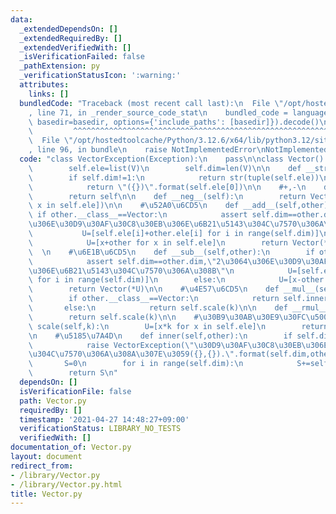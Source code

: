 ```yaml
---
data:
  _extendedDependsOn: []
  _extendedRequiredBy: []
  _extendedVerifiedWith: []
  _isVerificationFailed: false
  _pathExtension: py
  _verificationStatusIcon: ':warning:'
  attributes:
    links: []
  bundledCode: "Traceback (most recent call last):\n  File \"/opt/hostedtoolcache/Python/3.12.6/x64/lib/python3.12/site-packages/onlinejudge_verify/documentation/build.py\"\
    , line 71, in _render_source_code_stat\n    bundled_code = language.bundle(stat.path,\
    \ basedir=basedir, options={'include_paths': [basedir]}).decode()\n          \
    \         ^^^^^^^^^^^^^^^^^^^^^^^^^^^^^^^^^^^^^^^^^^^^^^^^^^^^^^^^^^^^^^^^^^^^^^^^^^^^^^^^^\n\
    \  File \"/opt/hostedtoolcache/Python/3.12.6/x64/lib/python3.12/site-packages/onlinejudge_verify/languages/python.py\"\
    , line 96, in bundle\n    raise NotImplementedError\nNotImplementedError\n"
  code: "class VectorException(Exception):\n    pass\n\nclass Vector():\n    def __init__(self,*V):\n\
    \        self.ele=list(V)\n        self.dim=len(V)\n\n    def __str__(self):\n\
    \        if self.dim!=1:\n            return str(tuple(self.ele))\n        else:\n\
    \            return \"({})\".format(self.ele[0])\n\n    #+,-\n    def __pos__(self):\n\
    \        return self\n\n    def __neg__(self):\n        return Vector(*[-x for\
    \ x in self.ele])\n\n    #\u52A0\u6CD5\n    def __add__(self,other):\n       \
    \ if other.__class__==Vector:\n            assert self.dim==other.dim,\"2\u3064\
    \u306E\u30D9\u30AF\u30C8\u30EB\u306E\u6B21\u5143\u304C\u7570\u306A\u308B\"\n \
    \           U=[self.ele[i]+other.ele[i] for i in range(self.dim)]\n        else:\n\
    \            U=[x+other for x in self.ele]\n        return Vector(*U)\n      \
    \  \n    #\u6E1B\u6CD5\n    def __sub__(self,other):\n        if other.__class__==Vector:\n\
    \            assert self.dim==other.dim,\"2\u3064\u306E\u30D9\u30AF\u30C8\u30EB\
    \u306E\u6B21\u5143\u304C\u7570\u306A\u308B\"\n            U=[self.ele[i]-other.ele[i]\
    \ for i in range(self.dim)]\n        else:\n            U=[x-other for x in self.ele]\n\
    \        return Vector(*U)\n\n    #\u4E57\u6CD5\n    def __mul__(self,other):\n\
    \        if other.__class__==Vector:\n            return self.inner(other)\n \
    \       else:\n            return self.scale(k)\n\n    def __rmul__(self,k):\n\
    \        return self.scale(k)\n\n    #\u30B9\u30AB\u30E9\u30FC\u500D\n    def\
    \ scale(self,k):\n        U=[x*k for x in self.ele]\n        return Vector(*U)\n\
    \n    #\u5185\u7A4D\n    def inner(self,other):\n        if self.dim!=other.dim:\n\
    \            raise VectorException(\"\u30D9\u30AF\u30C8\u30EB\u306E\u6B21\u5143\
    \u304C\u7570\u306A\u308A\u307E\u3059({},{}).\".format(self.dim,other.dim))\n \
    \       S=0\n        for i in range(self.dim):\n            S+=self.ele[i]*other.ele[i]\n\
    \        return S\n"
  dependsOn: []
  isVerificationFile: false
  path: Vector.py
  requiredBy: []
  timestamp: '2021-04-27 14:48:27+09:00'
  verificationStatus: LIBRARY_NO_TESTS
  verifiedWith: []
documentation_of: Vector.py
layout: document
redirect_from:
- /library/Vector.py
- /library/Vector.py.html
title: Vector.py
---
```

